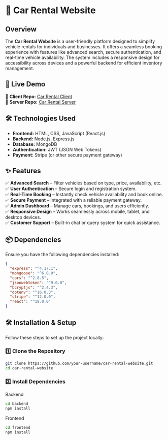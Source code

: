 # 🚗 Car Rental Website  

## Overview  
The **Car Rental Website** is a user-friendly platform designed to simplify vehicle rentals for individuals and businesses. It offers a seamless booking experience with features like advanced search, secure authentication, and real-time vehicle availability. The system includes a responsive design for accessibility across devices and a powerful backend for efficient inventory management.  

## 🚀 Live Demo  
🔗 **Client Repo:** [Car Rental Client](https://github.com/Takmim00/Car-rental-client)  
🔗 **Server Repo:** [Car Rental Server](https://github.com/Takmim00/Car-rental-server)  

## 🛠 Technologies Used  
- **Frontend:** HTML, CSS, JavaScript (React.js)  
- **Backend:** Node.js, Express.js  
- **Database:** MongoDB  
- **Authentication:** JWT (JSON Web Tokens)  
- **Payment:** Stripe (or other secure payment gateway)  

## ✨ Features  
✅ **Advanced Search** – Filter vehicles based on type, price, availability, etc.  
✅ **User Authentication** – Secure login and registration system.  
✅ **Real-Time Booking** – Instantly check vehicle availability and book online.  
✅ **Secure Payment** – Integrated with a reliable payment gateway.  
✅ **Admin Dashboard** – Manage cars, bookings, and users efficiently.  
✅ **Responsive Design** – Works seamlessly across mobile, tablet, and desktop devices.  
✅ **Customer Support** – Built-in chat or query system for quick assistance.  

## 📦 Dependencies  
Ensure you have the following dependencies installed:  


```json
{
  "express": "^4.17.1",
  "mongoose": "^6.0.0",
  "cors": "^2.8.5",
  "jsonwebtoken": "^9.0.0",
  "bcryptjs": "^2.4.3",
  "dotenv": "^16.0.3",
  "stripe": "^12.0.0",
  "react": "^18.0.0"
}
```
## 🛠 Installation & Setup  
Follow these steps to set up the project locally:  

### 1️⃣ Clone the Repository  
```bash
git clone https://github.com/your-username/car-rental-website.git
cd car-rental-website
```


### 2️⃣ Install Dependencies
Backend
```bash
cd backend
npm install
```
Frontend
```bash
cd frontend
npm install
```


